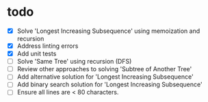 # todo

- [x] Solve 'Longest Increasing Subsequence' using memoization and recursion
- [x] Address linting errors
- [x] Add unit tests
- [ ] Solve 'Same Tree' using recursion (DFS)
- [ ] Review other approaches to solving 'Subtree of Another Tree'
- [ ] Add alternative solution for 'Longest Increasing Subsequence'
- [ ] Add binary search solution for 'Longest Increasing Subsequence'
- [ ] Ensure all lines are &lt; 80 characters.
